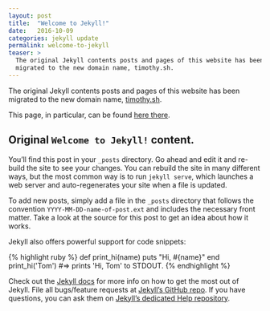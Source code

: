 ```yaml
---
layout: post
title:  "Welcome to Jekyll!"
date:   2016-10-09
categories: jekyll update
permalink: welcome-to-jekyll
teaser: >
  The original Jekyll contents posts and pages of this website has been
  migrated to the new domain name, timothy.sh.
---
```


The original Jekyll contents posts and pages of this website has been
migrated to the new domain name, [timothy.sh](https://timothy.sh).

This page, in particular, can be found [here there](https://timothy.sh/welcome-to-jekyll/).


## Original `Welcome to Jekyll!` content.

You’ll find this post in your `_posts` directory. Go ahead and edit it and re-build the site to see your changes. You can rebuild the site in many different ways, but the most common way is to run `jekyll serve`, which launches a web server and auto-regenerates your site when a file is updated.

To add new posts, simply add a file in the `_posts` directory that follows the convention `YYYY-MM-DD-name-of-post.ext` and includes the necessary front matter. Take a look at the source for this post to get an idea about how it works.

Jekyll also offers powerful support for code snippets:

{% highlight ruby %}
def print_hi(name)
  puts "Hi, #{name}"
end
print_hi('Tom')
#=> prints 'Hi, Tom' to STDOUT.
{% endhighlight %}

Check out the [Jekyll docs][jekyll] for more info on how to get the most out of Jekyll. File all bugs/feature requests at [Jekyll’s GitHub repo][jekyll-gh]. If you have questions, you can ask them on [Jekyll’s dedicated Help repository][jekyll-help].

[jekyll]:      http://jekyllrb.com
[jekyll-gh]:   https://github.com/jekyll/jekyll
[jekyll-help]: https://github.com/jekyll/jekyll-help
